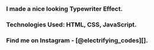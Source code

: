 ### I made a nice looking Typewriter Effect.

### Technologies Used: HTML, CSS, JavaScript.

### Find me on Instagram - [@electrifying_codes][].

[Instagram]: https://www.instagram.com/electrifying_codes